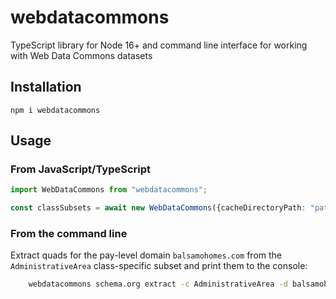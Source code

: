 # webdatacommons

TypeScript library for Node 16+ and command line interface for working with Web Data Commons datasets

## Installation

    npm i webdatacommons

## Usage

### From JavaScript/TypeScript

```typescript
import WebDataCommons from "webdatacommons";

const classSubsets = await new WebDataCommons({cacheDirectoryPath: "path/to/directory"}).schemaDotOrgDataSet().classSubsets();
```

### From the command line

Extract quads for the pay-level domain `balsamohomes.com` from the `AdministrativeArea` class-specific subset and print them to the console:

```bash
    webdatacommons schema.org extract -c AdministrativeArea -d balsamohomes.com
```
